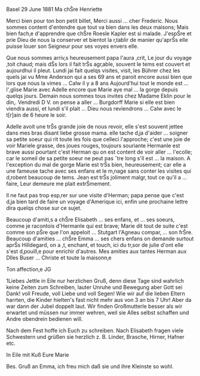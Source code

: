  Basel 29 June 1881
Ma chŠre Henriette

Merci bien pour ton bon petit billet, Merci aussi … cher Frederic. Nous sommes content d'entendre que tout va bien dans les deux maisons; Mais bien fach‚e d'apprendre que chŠre Roesle Kapler est si malade. J'espŠre et prie Dieu de nous la conserver et bientot la r‚tablir de manier qu'aprŠs elle puisse louer son Seigneur pour ses voyes envers elle.

Que nous sommes arriv‚s heureusement papa l'aura ‚crit, Le jour du voyage ‚toit chaud; mais dŠs lors il fait trŠs agr‚able, souvent le tems est couvert et aujourdhui il pleut. Lundi jai fait quelqs visites, visit‚ les Bührer chez les quels jai vu Mme Anderson qui a ses 69 ans et paroit encore aussi bien que lors que nous la vimes … Calw il y a 8 ans 
Aujourd'hui tout le monde est … l'‚glise Marie avec Adelle encore que Marie aye mal … la gorge depuis quelqs jours. Demain nous sommes tous invites chez Madame Eklin pour le din‚. Vendredi D V. on pense a aller … Burgdorff Marie si elle est bien viendra aussi, et lundi s'il plait … Dieu nous reviendrons … Calw avec le t[r]ain de 6 heure le soir.

Adelle avoit une trŠs grande joie de nous revoir, elle s'est souvent jettee dans mes bras disant liebe grosse mama. elle tache d‚ja d'aider … soigner sa petite soeur qui rit toute les fois que celleci l'approche; c'est une joie de voir Mariele grasse, des joues rouges, toujours souriante Hermanle est brave aussi pourtant c'est Herman qu on est content de voir aller … l'ecolle; car le someil de sa petite soeur ne peut pas ˆtre long s'il est … la maison. A l'exception du mal de gorge Marie est trŠs bien, heureusement; car elle a une fameuse tache avec ses enfans et le m‚nage sans conter les visites qui d‚robent beaucoup de tems. Jean est trŠs joliment malgr‚ tout ce qu'il a … faire, Leur demeure me plait extrŠmement.

Il ne faut pas trop esp‚rer sur une visite d'Herman; papa pense que c'est d‚ja bien tard de faire un voyage d'Amerique ici, enfin une prochaine lettre dira quelqs chose sur ce sujet.

Beaucoup d'amiti‚s a chŠre Elisabeth … ses enfans, et … ses soeurs, comme je racontois d'Hermanle qui est brave; Marie dit tout de suite c'est comme son pŠre que l'on appeloit … Stutgart l'Agneau compar‚ … son frŠre. 
Beaucoup d'amities … chŠre Emma … ses chers enfans on demande surtout aprŠs Hilldegard, on a ‚t‚ enchant‚ et touch‚ ici du tr‚sor de julie d'ont elle s'est d‚pouill‚e pour enrichir d'autres. Mes amities aux tantes Herman aux Dlles Buser … Christe et toute la maisonn‚e

 Ton affection‚e JG


1Liebes Jettle in Eile nur herzlichen Gruß, denn diese Tage sind wahrlich keine Zeiten zum Schreiben, lauter Unruhe und Bewegung aber Gott sei Dank! voll Freude, voll Liebe und voll Segen! Wie wir auf die lieben Eltern harrten, die Kinder hielten's fast nicht mehr aus von 3 an bis 7 Uhr! Aber da war dann der Jubel doppelt laut. Wir finden Großmutterle besser als wir erwartet und müssen nur immer wehren, weil sie Alles selbst schaffen und Andre obendrein bedienen will.

Nach dem Fest hoffe ich Euch zu schreiben. Nach Elisabeth fragen viele Schwestern und grüßen sie herzlich z. B. Linder, Brasche, Hirner, Hafner etc.

In Eile mit Kuß Eure Marie

Bes. Gruß an Emma, ich freu mich daß sie und ihre Kleinste so wohl. 